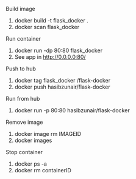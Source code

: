 Build image
1. docker build -t flask_docker .
2. docker scan flask_docker

Run container
1. docker run -dp 80:80 flask_docker
2. See app in http://0.0.0.0:80/

Push to hub
1. docker tag flask_docker <your-docker-hub-username>/flask-docker
2. docker push hasibzunair/flask-docker

Run from hub
1. docker run -p 80:80 hasibzunair/flask-docker


Remove image
1. docker image rm IMAGEID
2. docker images

Stop container
1. docker ps -a
2. docker rm containerID
